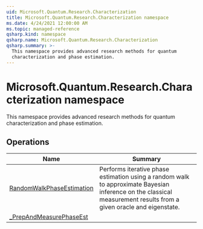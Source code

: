 ```yaml
---
uid: Microsoft.Quantum.Research.Characterization
title: Microsoft.Quantum.Research.Characterization namespace
ms.date: 4/24/2021 12:00:00 AM
ms.topic: managed-reference
qsharp.kind: namespace
qsharp.name: Microsoft.Quantum.Research.Characterization
qsharp.summary: >-
  This namespace provides advanced research methods for quantum
  characterization and phase estimation.
---
```


# Microsoft.Quantum.Research.Characterization namespace

This namespace provides advanced research methods for quantum
characterization and phase estimation.


<!-- summaries -->

## Operations

| Name | Summary |
|------|---------|
|[RandomWalkPhaseEstimation](xref:Microsoft.Quantum.Research.Characterization.RandomWalkPhaseEstimation) |Performs iterative phase estimation using a random walk to approximate Bayesian inference on the classical measurement results from a given oracle and eigenstate. |
|[_PrepAndMeasurePhaseEst](xref:Microsoft.Quantum.Research.Characterization._PrepAndMeasurePhaseEst) | |


<!-- /summaries -->
